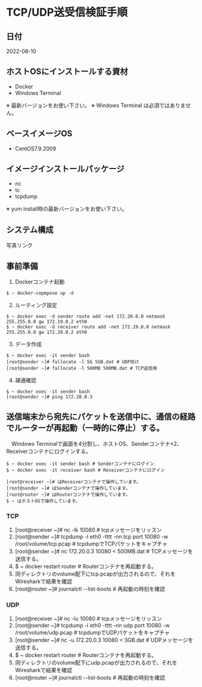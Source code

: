 # TCP/UDP送受信検証手順

## 日付
2022-08-10

## ホストOSにインストールする資材
* Docker
* Windows Terminal

※ 最新バージョンをお使い下さい。
※ Windows Terminal は必須ではありません。

## ベースイメージOS
* CentOS7.9.2009

## イメージインストールパッケージ
* nc
* tc
* tcpdump

※ yum install時の最新バージョンをお使い下さい。

## システム構成
写真リンク

## 事前準備

1. Dockerコンテナ起動
```
$ ~ docker-copmpose up -d
```

2. ルーティング設定
```
$ ~ docker exec -d sender route add -net 172.20.0.0 netmask 255.255.0.0 gw 172.19.0.2 eth0 
$ ~ docker exec -d receiver route add -net 172.19.0.0 netmask 255.255.0.0 gw 172.20.0.2 eth0
```

3. データ作成
```
$ ~ docker exec -it sender bash
[root@sender ~]# fallocate -l 5G 5GB.dat # UDP向け
[root@sender ~]# fallocate -l 500MB 500MB.dat # TCP送信用
```

4. 疎通確認
```
$ ~ docker exec -it sender bash
[root@sender ~]# ping 172.20.0.3
```


## 送信端末から宛先にパケットを送信中に、通信の経路でルーターが再起動（一時的に停止）する。
　Windows Terminalで画面を4分割し、ホストOS、Senderコンテナ×2、Receiverコンテナにログインする。
```
$ ~ docker exec -it sender bash # Senderコンテナにログイン
$ ~ docker exec -it receiver bash # Receiverコンテナにログイン

[root@receiver ~]# はReceiverコンテナで操作しています。
[root@sender ~]# はSenderコンテナで操作しています。
[root@router ~]# はRouterコンテナで操作しています。
$ ~ はホストOSで操作しています。
```

### TCP
1. [root@receiver ~]# nc -lk 10080 # tcpメッセージをリッスン
2. [root@sender ~]# tcpdump -i eth0 -tttt -nn tcp port 10080 -w /root/volume/tcp.pcap # tcpdumpでTCPパケットをキャプチャ
3. [root@sender ~]# nc 172.20.0.3 10080 < 500MB.dat # TCPメッセージを送信する。
4. $ ~ docker restart router # Routerコンテナを再起動する。
5. 同ディレクトリのvolume配下にtcp.pcapが出力されるので、それをWiresharkで結果を確認
6. [root@router ~]# journalctl --list-boots # 再起動の時刻を確認

### UDP
1. [root@receiver ~]# nc -lu 10080 # tcpメッセージをリッスン
2. [root@sender ~]# tcpdump -i eth0 -tttt -nn udp port 10080 -w /root/volume/udp.pcap # tcpdumpでUDPパケットをキャプチャ
3. [root@sender ~]# nc -u 172.20.0.3 10080 < 3GB.dat # UDPメッセージを送信する。
4. $ ~ docker restart router # Routerコンテナを再起動する。
5. 同ディレクトリのvolume配下にudp.pcapが出力されるので、それをWiresharkで結果を確認
6. [root@router ~]# journalctl --list-boots # 再起動の時刻を確認

